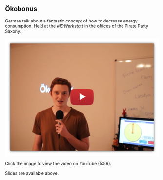 ## Ökobonus

German talk about a fantastic concept of how to decrease energy consumption. Held at the *#IDWerkstatt* in the offices of the Pirate Party Saxony. 

[![](./oekobonus.png)](https://www.youtube.com/watch?v=jOpeLAmrI6I)

Click the image to view the video on YouTube (5:56).

Slides are available above.